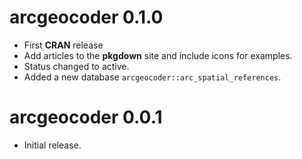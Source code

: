 # arcgeocoder 0.1.0

-   First **CRAN** release
-   Add articles to the **pkgdown** site and include icons for examples.
-   Status changed to active.
-   Added a new database `arcgeocoder::arc_spatial_references`.

# arcgeocoder 0.0.1

-   Initial release.
